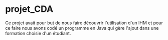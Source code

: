 # projet_CDA

Ce projet avait pour but de nous faire découvrir l'utilisation d'un IHM et pour ce faire nous avons codé un programme en Java qui gère l'ajout dans une formation choisie d'un étudiant. 
